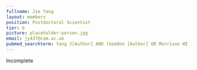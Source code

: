 ```yaml
---
fullname: Jie Yang
layout: members
position: Postdoctoral Scientist
tier: b
picture: placeholder-person.jpg
email: jy437@cam.ac.uk 
pubmed_searchterm: Yang J[Author] AND (Seddon [Author] OR Morrison WI [Author]) 
---
```


Incomplete